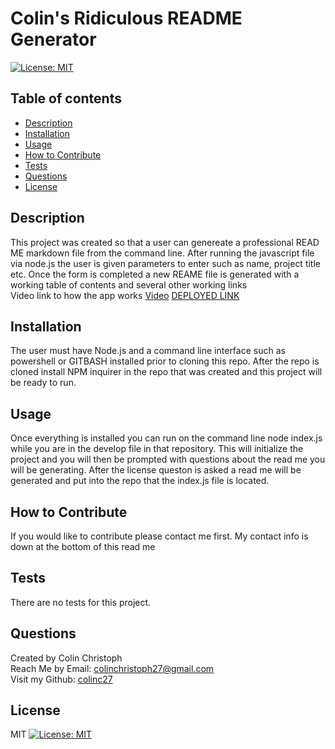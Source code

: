 # Colin's Ridiculous README Generator<br>
   [![License: MIT](https://img.shields.io/badge/License-MIT-yellow.svg)](https://choosealicense.com/licenses/mit/)
  ## Table of contents
  - [Description](#description)
  - [Installation](#installation)
  - [Usage](#usage)
  - [How to Contribute](#contribute)
  - [Tests](#tests)
  - [Questions](#questions)
  - [License](#license)
  ## Description <a name="description"></a>
  This project was created so that a user can genereate a professional READ ME markdown file from the command line. After running the javascript file via node.js the user is given parameters to enter such as name, project title etc. Once the form is completed a new REAME file is generated  with a working table of contents and several other working links </br>
  Video link to how the app works [Video](https://drive.google.com/file/d/19IyNHts4-TrQV-5kie61bSG1gG7TjXO-/view) 
  [DEPLOYED LINK](https://notoriusnotetaker.herokuapp.com/)
  ## Installation <a name="installation"></a>
  The user must have Node.js and a command line interface such as powershell or GITBASH installed prior to cloning this repo. After the repo is cloned install NPM inquirer in the repo that was created and this project will be ready to run.
  ## Usage <a name="usage"></a>
  Once everything is installed you can run on the command line node index.js while you are in the develop file in that repository. This will initialize the project and you will then be prompted with questions about the read me you will be generating. After the license queston is asked a read me will be generated and put into the repo that the index.js file is located.
  ## How to Contribute <a name="contribute"></a>
  If you would like to contribute please contact me first. My contact info is down at the bottom of this read me
  ## Tests <a name="tests"></a>
  There are no tests for this project.
  ## Questions <a name="questions"></a>
  Created by Colin Christoph<br>
  Reach Me by Email: [colinchristoph27@gmail.com](mailto:colinchristoph27@gmail.com)<br>
  Visit my Github: [colinc27](https://github.com/colinc27)
  ## License <a name="license"></a>
  MIT
  [![License: MIT](https://img.shields.io/badge/License-MIT-yellow.svg)](https://choosealicense.com/licenses/mit/)
